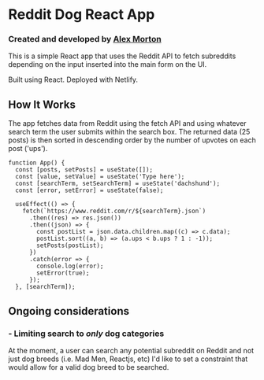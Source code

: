 # Reddit Dog React App

### Created and developed by [Alex Morton](https://alexlsalt.github.io/) 

This is a simple React app that uses the Reddit API to fetch subreddits depending on the input inserted into the main form on the UI.

Built using React. Deployed with Netlify.

## How It Works

The app fetches data from Reddit using the fetch API and using whatever search term the user submits within the search box. The returned data (25 posts) is then sorted in descending order by the number of upvotes on each post ('ups').

```
function App() {
  const [posts, setPosts] = useState([]);
  const [value, setValue] = useState('Type here');
  const [searchTerm, setSearchTerm] = useState('dachshund');
  const [error, setError] = useState(false);

  useEffect(() => {
    fetch(`https://www.reddit.com/r/${searchTerm}.json`)
      .then((res) => res.json())
      .then((json) => {
        const postList = json.data.children.map((c) => c.data);
        postList.sort((a, b) => (a.ups < b.ups ? 1 : -1));
        setPosts(postList);
      })
      .catch(error => {
        console.log(error);
        setError(true);
      });
  }, [searchTerm]);
```


## Ongoing considerations 

### - Limiting search to *only* dog categories

At the moment, a user can search any potential subreddit on Reddit and not just dog breeds (i.e. Mad Men, Reactjs, etc) I'd like to set a constraint that would allow for a valid dog breed to be searched. 
